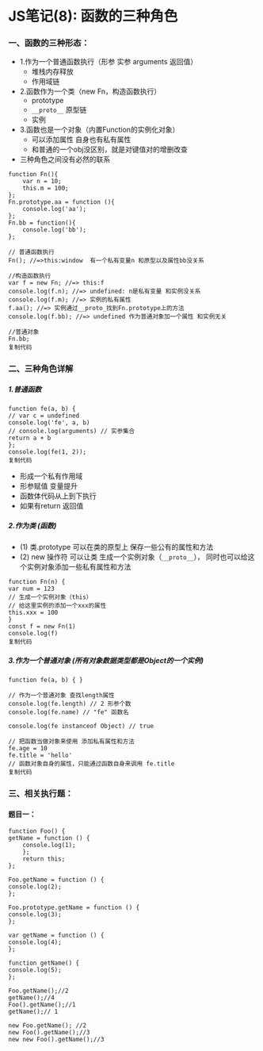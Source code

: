 # JS笔记(8): 函数的三种角色

### 一、函数的三种形态：

- 1.作为一个普通函数执行（形参 实参 arguments 返回值）
  - 堆栈内存释放
  - 作用域链
- 2.函数作为一个类（new Fn，构造函数执行）
  - prototype
  - `__proto__` 原型链
  - 实例
- 3.函数也是一个对象（内置Function的实例化对象）
  - 可以添加属性 自身也有私有属性
  - 和普通的一个obj没区别，就是对键值对的增删改查
- 三种角色之间没有必然的联系

```
function Fn(){
    var n = 10;
    this.m = 100;
};
Fn.prototype.aa = function (){
    console.log('aa');
};
Fn.bb = function(){
    console.log('bb');
};

// 普通函数执行
Fn(); //=>this:window  有一个私有变量n 和原型以及属性bb没关系

//构造函数执行
var f = new Fn; //=> this:f 
console.log(f.n); //=> undefined: n是私有变量 和实例没关系
console.log(f.m); //=> 实例的私有属性
f.aa(); //=> 实例通过__proto_找到Fn.prototype上的方法
console.log(f.bb); //=> undefined 作为普通对象加一个属性 和实例无关

//普通对象
Fn.bb;
复制代码
```

### 二、三种角色详解

##### 1.普通函数

```
function fe(a, b) {
// var c = undefined
console.log('fe', a, b)
// console.log(arguments) // 实参集合
return a + b
};
console.log(fe(1, 2));
复制代码
```

- 形成一个私有作用域
- 形参赋值 变量提升
- 函数体代码从上到下执行
- 如果有return 返回值

##### 2.作为类 (函数)

- (1) 类.prototype 可以在类的原型上 保存一些公有的属性和方法
- (2) new 操作符 可以让类 生成一个实例对象（`__proto__`）， 同时也可以给这个实例对象添加一些私有属性和方法

```
function Fn(n) {
var num = 123
// 生成一个实例对象（this）
// 给这里实例的添加一个xxx的属性
this.xxx = 100
}
const f = new Fn(1)
console.log(f)
复制代码
```

##### 3.作为一个普通对象 (所有对象数据类型都是Object的一个实例)

```
function fe(a, b) { }

// 作为一个普通对象 查找length属性
console.log(fe.length) // 2 形参个数
console.log(fe.name) // "fe" 函数名

console.log(fe instanceof Object) // true

// 把函数当做对象来使用 添加私有属性和方法
fe.age = 10
fe.title = 'hello'
// 函数对象自身的属性，只能通过函数自身来调用 fe.title
复制代码
```

### 三、相关执行题：

#### 题目一：

```
function Foo() {
getName = function () {
    console.log(1);
    };
    return this;
};

Foo.getName = function () {
console.log(2);
};

Foo.prototype.getName = function () {
console.log(3);
};

var getName = function () {
console.log(4);
};

function getName() {
console.log(5);
};

Foo.getName();//2
getName();//4
Foo().getName();//1
getName();// 1

new Foo.getName(); //2
new Foo().getName();//3
new new Foo().getName();//3
```
